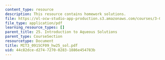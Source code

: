 ```yaml
---
content_type: resource
description: This resource contains homework solutions.
file: https://ol-ocw-studio-app-production.s3.amazonaws.com/courses/3-091sc-introduction-to-solid-state-chemistry-fall-2010/44c82dced274727002831886e454783b_MIT3_091SCF09_hw25_sol.pdf
file_type: application/pdf
learning_resource_types: []
parent_title: 25. Introduction to Aqueous Solutions
parent_type: CourseSection
resourcetype: Document
title: MIT3_091SCF09_hw25_sol.pdf
uid: 44c82dce-d274-7270-0283-1886e454783b
---
```

